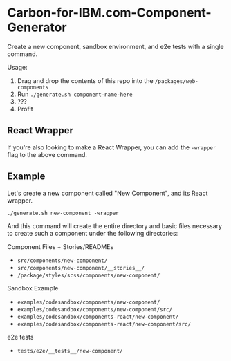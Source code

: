 # Carbon-for-IBM.com-Component-Generator
Create a new component, sandbox environment, and e2e tests with a single command.

Usage:
1. Drag and drop the contents of this repo into the `/packages/web-components`
2. Run `./generate.sh component-name-here`
3. ???
4. Profit

## React Wrapper
If you're also looking to make a React Wrapper, you can add the `-wrapper` flag to the above command.

## Example
Let's create a new component called "New Component", and its React wrapper.

`./generate.sh new-component -wrapper`

And this command will create the entire directory and basic files necessary to create such a component under the following directories:

Component Files + Stories/READMEs
* `src/components/new-component/`
* `src/components/new-component/__stories__/`
* `/package/styles/scss/components/new-component/`

Sandbox Example
* `examples/codesandbox/components/new-component/`
* `examples/codesandbox/components/new-component/src/`
* `examples/codesandbox/components-react/new-component/`
* `examples/codesandbox/components-react/new-component/src/`

e2e tests
* `tests/e2e/__tests__/new-component/`

